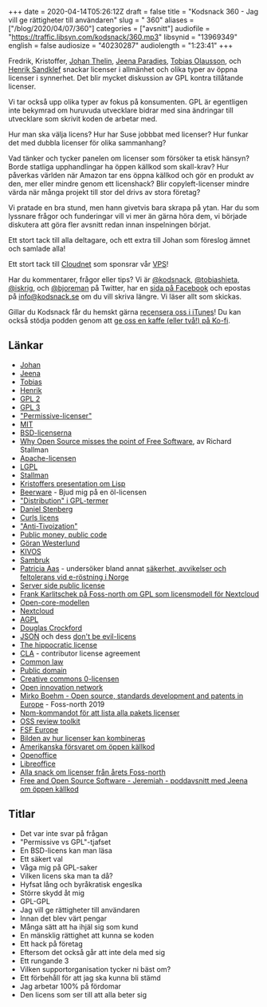 +++
date = 2020-04-14T05:26:12Z
draft = false
title = "Kodsnack 360 - Jag vill ge rättigheter till användaren"
slug = " 360"
aliases = ["/blog/2020/04/07/360"]
categories = ["avsnitt"]
audiofile = "https://traffic.libsyn.com/kodsnack/360.mp3"
libsynid = "13969349"
english = false
audiosize = "40230287"
audiolength = "1:23:41"
+++

Fredrik, Kristoffer, [Johan Thelin](http://www.thelins.se/johan/blog/), [Jeena Paradies](https://jeena.net/), [Tobias Olausson](https://www.tobsan.se/), och [Henrik Sandklef](https://twitter.com/henriksandklef) snackar licenser i allmänhet och olika typer av öppna licenser i synnerhet. Det blir mycket diskussion av GPL kontra tillåtande licenser.

Vi tar också upp olika typer av fokus på konsumenten. GPL är egentligen inte bekymrad om huruvuda utvecklare bidrar med sina ändringar till utvecklare som skrivit koden de arbetar med.

Hur man ska välja licens? Hur har Suse jobbbat med licenser? Hur funkar det med dubbla licenser för olika sammanhang?

Vad tänker och tycker panelen om licenser som försöker ta etisk hänsyn? Borde statliga upphandlingar ha öppen källkod som skall-krav? Hur påverkas världen när Amazon tar ens öppna källkod och gör en produkt av den, mer eller mindre genom ett licenshack? Blir copyleft-licenser mindre värda när många projekt till stor del drivs av stora företag?

Vi pratade en bra stund, men hann givetvis bara skrapa på ytan. Har du som lyssnare frågor och funderingar vill vi mer än gärna höra dem, vi började diskutera att göra fler avsnitt redan innan inspelningen börjat.

Ett stort tack till alla deltagare, och ett extra till Johan som föreslog ämnet och samlade alla!

Ett stort tack till [Cloudnet](http://www.cloudnet.se) som sponsrar vår [VPS](http://en.wikipedia.org/wiki/Virtual_private_server)!

Har du kommentarer, frågor eller tips? Vi är [@kodsnack](https://www.twitter.com/kodsnack), [@tobiashieta](https://www.twitter.com/tobiashieta), [@iskrig](https://www.twitter.com/iskrig), och [@bjoreman](https://www.twitter.com/bjoreman) på Twitter, har en [sida på Facebook](https://www.facebook.com/kodsnack) och epostas på [info@kodsnack.se](mailto:info@kodsnack.se) om du vill skriva längre. Vi läser allt som skickas.

Gillar du Kodsnack får du hemskt gärna [recensera oss i iTunes](http://itunes.apple.com/se/podcast/kodsnack/id561631498?l=en)! Du kan också stödja podden genom att <a href="https://ko-fi.com/kodsnack" rel="payment">ge oss en kaffe (eller två!) på Ko-fi</a>.

## Länkar ##
* [Johan](http://www.thelins.se/johan/blog/)
* [Jeena](https://jeena.net/)
* [Tobias](https://www.tobsan.se/)
* [Henrik](https://twitter.com/henriksandklef)
* [GPL 2](https://en.wikipedia.org/wiki/GNU_General_Public_License#Version_2)
* [GPL 3](https://en.wikipedia.org/wiki/GNU_General_Public_License#Version_3)
* ["Permissive-licenser"](https://en.wikipedia.org/wiki/Permissive_software_license)
* [MIT](https://en.wikipedia.org/wiki/MIT_License)
* [BSD-licenserna](https://en.wikipedia.org/wiki/BSD_licenses)
* [Why Open Source misses the point of Free Software](https://www.gnu.org/philosophy/open-source-misses-the-point.html), av Richard Stallman
* [Apache-licensen](https://en.wikipedia.org/wiki/Apache_License)
* [LGPL](https://www.gnu.org/licenses/lgpl-3.0.html)
* [Stallman](https://en.wikipedia.org/wiki/Richard_Stallman)
* [Kristoffers presentation om Lisp](https://6510.nu/fossnorth/)
* [Beerware](https://en.wikipedia.org/wiki/Beerware) - Bjud mig på en öl-licensen
* ["Distribution" i GPL-termer](https://softwareengineering.stackexchange.com/questions/162870/gpl-what-is-distribution)
* [Daniel Stenberg](https://daniel.haxx.se/)
* [Curls licens](https://curl.haxx.se/docs/copyright.html)
* ["Anti-Tivoization"](https://en.wikipedia.org/wiki/Tivoization)
* [Public money, public code](https://publiccode.eu/sv/)
* [Göran Westerlund](https://twitter.com/goranwesterlund)
* [KIVOS](https://www.kivos.se/)
* [Sambruk](https://sambruk.se/)
* [Patricia Aas](https://patricia.no/) - undersöker bland annat [säkerhet, avvikelser och feltolerans vid e-röstning i Norge](https://patricia.no/election_security.html)
* [Server side public license](https://www.mongodb.com/licensing/server-side-public-license)
* [Frank Karlitschek på Foss-north om GPL som licensmodell för Nextcloud](https://foss-north.se/2020/speakers-and-talks.html#fkarlitschek)
* [Open-core-modellen](https://en.wikipedia.org/wiki/Open-core_model)
* [Nextcloud](https://en.wikipedia.org/wiki/Nextcloud)
* [AGPL](https://en.wikipedia.org/wiki/Affero_General_Public_License)
* [Douglas Crockford](https://www.crockford.com/2020.html)
* [JSON](https://www.json.org/json-en.html) och dess [don't be evil-licens](https://www.json.org/license.html)
* [The hippocratic license](https://firstdonoharm.dev/)
* [CLA](https://en.wikipedia.org/wiki/Contributor_License_Agreement) - contributor license agreement
* [Common law](https://en.wikipedia.org/wiki/Common_law)
* [Public domain](https://en.wikipedia.org/wiki/Public_domain)
* [Creative commons 0-licensen](https://creativecommons.org/share-your-work/public-domain/cc0/)
* [Open innovation network](https://www.openinventionnetwork.com/)
* [Mirko Boehm - Open source, standards development and patents in Europe](https://www.youtube.com/watch?v=7n6IBdh2VmQ) - Foss-north 2019
* [Npm-kommandot för att lista alla pakets licenser](https://medium.com/@fokusman/the-easiest-way-to-check-all-your-npm-dependency-licenses-753075ef1d9d)
* [OSS review toolkit](https://github.com/oss-review-toolkit/ort)
* [FSF Europe](https://fsfe.org/)
* [Bilden av hur licenser kan kombineras](https://en.wikipedia.org/wiki/GNU_General_Public_License#/media/File:Quick-guide-gplv3-compatibility.svg)
* [Amerikanska försvaret om öppen källkod](https://www.fsf.org/blogs/licensing/the-licensing-and-compliance-lab-interviews-defense-digital-service-about-emcm)
* [Openoffice](https://en.wikipedia.org/wiki/Apache_OpenOffice)
* [Libreoffice](https://en.wikipedia.org/wiki/LibreOffice)
* [Alla snack om licenser från årets Foss-north](http://www.thelins.se/johan/blog/2020/04/what-a-license-track/)
* [Free and Open Source Software - Jeremiah - poddavsnitt med Jeena om öppen källkod](https://jeena.net/pods/1)

## Titlar ##
* Det var inte svar på frågan
* "Permissive vs GPL"-tjafset
* En BSD-licens kan man läsa
* Ett säkert val
* Våga mig på GPL-saker
* Vilken licens ska man ta då?
* Hyfsat lång och byråkratisk engeslka
* Större skydd åt mig
* GPL-GPL
* Jag vill ge rättigheter till användaren
* Innan det blev värt pengar
* Många sätt att ha ihjäl sig som kund
* En mänsklig rättighet att kunna se koden
* Ett hack på företag
* Eftersom det också går att inte dela med sig
* Ett rungande 3
* Vilken supportorganisation tycker ni bäst om?
* Ett förbehåll för att jag ska kunna bli stämd
* Jag arbetar 100% på fördomar
* Den licens som ser till att alla beter sig